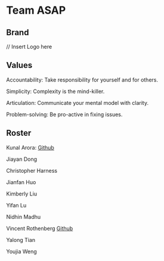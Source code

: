 # Team ASAP

## Brand

// Insert Logo here

## Values

Accountability: Take responsibility for yourself and for others.  

Simplicity: Complexity is the mind-killer.  

Articulation: Communicate your mental model with clarity.

Problem-solving: Be pro-active in fixing issues.

## Roster

Kunal Arora: [Github](https://github.com/aroralanuk)

Jiayan Dong

Christopher Harness

Jianfan Huo

Kimberly Liu

Yifan Lu

Nidhin Madhu

Vincent Rothenberg [Github](https://github.com/vrothenbergUCSD)

Yalong Tian

Youjia Weng
